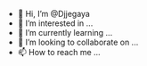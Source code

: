 - 👋 Hi, I’m @Djjegaya
- 👀 I’m interested in ...
- 🌱 I’m currently learning ...
- 💞️ I’m looking to collaborate on ...
- 📫 How to reach me ...

<!---
Djjegaya/Djjegaya is a ✨ special ✨ repository because its `README.md` (this file) appears on your GitHub profile.
You can click the Preview link to take a look at your changes.
--->
